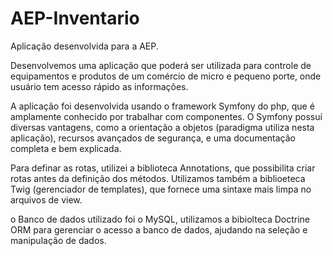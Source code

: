 # AEP-Inventario
Aplicação desenvolvida para a AEP.

Desenvolvemos uma aplicação que poderá ser utilizada para controle de equipamentos e produtos
de um comércio de micro e pequeno porte, onde usuário tem acesso rápido as informações.

A aplicação foi desenvolvida usando o framework Symfony do php, que é amplamente conhecido por trabalhar com componentes.
O Symfony possuí diversas vantagens, como a orientação a objetos (paradigma utiliza nesta aplicação), recursos avançados
de segurança, e uma documentação completa e bem explicada.

Para definar as rotas, utilizei a biblioteca Annotations, que possibilita criar rotas antes da definição dos métodos. 
Utilizamos também a biblioeteca Twig (gerenciador de templates), que fornece uma sintaxe mais limpa no arquivos de view.

o Banco de dados utilizado foi o MySQL, utilizamos a bibiolteca Doctrine ORM para gerenciar o acesso a banco de dados, ajudando na
seleção e manipulação de dados.

